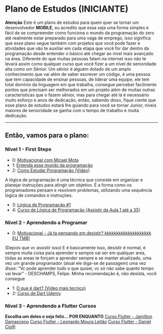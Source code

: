 # Plano de Estudos (INICIANTE)

**Atenção** Este é um plano de estudos para quem quer se tornar um desenvolvedor **MOBILE**, eu acredito que essa seja uma forma simples e fácil de se compreender como funciona o mundo da programação do zero até realmente estar preparado para uma vaga de emprego, isso significa que esse plano segue também com projetos que você pode fazer e atividades que vão te auxiliar em cada etapa que você for dar dentro da programação desde entender o básico até chegar ao nível mais avançado na área. Diferente do que muitas pessoas falam na internet isso não te levará assim como qualquer curso que você fizer a um nível de senioridade alta como um Sênior. Um sênior é alguém dotado de um amplo conhecimento que vai além de saber escrever um código, é uma pessoa que tem capacidade de ensinar pessoas, de liderar uma equipe, ele tem total domínio da linguagem em que trabalha, consegue perceber facilmente pontos que precisam ser melhorados em um projeto além de muitas outras caracteristicas que o fazem sênior, mas para chegar até lá é necessário muito esforço e anos de dedicação, então, sabendo disso, fique ciente que esse plano de estudos estará lhe guiando para você se tornar Junior, níveis maiores de senioridade se ganha com o tempo de trabalho e muita dedicação.

---------------------------------------------------------------------
## Então, vamos para o plano:

### Nível 1 - First Steps

- 0: [Motivacional com Micael Mota](https://www.youtube.com/watch?v=6RI7cxCvnA8&t)
- 1: [Entenda esse mundo da programação](https://www.youtube.com/watch?v=9JGXC1eh7oE)
- 2: [Como Estudar Programação (Vídeo)](https://www.youtube.com/watch?v=_7mJDIFYe0o&t)

A lógica de programação é uma técnica que consiste em organizar e planejar instruções para atingir um objetivo. É a forma como os programadores pensam e resolvem problemas, utilizando uma sequência lógica de comandos e instruções.
- 3: [Lógica de Programação #1](https://www.youtube.com/watch?v=Ds1n6aHchRU)
- 4: [Curso de Lógica de Programação (Assistir da Aula 1 até a 35)](https://www.youtube.com/watch?v=41ubXTEPFO0&list=PLucm8g_ezqNpYL-z-lutCuBplhx9aqkdd&index=1)

### Nível 2 - Aprendendo a Programar
    
- 0: [Motivacional - Já ta pensando em desistir? kkkkkkkkkkkkkkkkkkkk EU TMB!](https://www.youtube.com/watch?v=DUEhulMXLzg)

(Depois que vc assistir isso) E é basicamente isso, desistir é normal, é sempre muita coisa para aprender e sempre vai ser em qualquer area, tódas as areas te forçam a aprender sempre e se manter atualizado, uma vez um grande programador (atual ele diga-se de passagem) uma vez disse: "Vc pode aprender tudo o que quiser, vc só não sabe quanto tempo vai levar" - DESCHAMPS, Felipe. Minha recomendação é, não desista, você consegue

- 1: [O que é dart? (Vídeo mais tecnico)](https://www.youtube.com/watch?v=i7IzlVImHEc)
- 2: [Curso de Dart Udemy](https://www.udemy.com/course/dart-lang-basico-avancado-api-rest/?couponCode=2021PM25)

### Nível 3 - Aprendendo a Flutter Cursos
**Escolha um deles e seja feliz... POR ENQUANTO**
[Curso Flutter - Jamilton Damasceno](https://www.udemy.com/course/desenvolvimento-android-e-ios-com-flutter/?couponCode=2021PM25)
[Curso Flutter - Leonardo Moura Leitão](https://www.udemy.com/course/curso-flutter/?couponCode=2021PM25)
[Curso Flutter - Daniel Ciolfi](https://www.udemy.com/course/curso-completo-flutter-app-android-ios/?couponCode=2021PM25)
